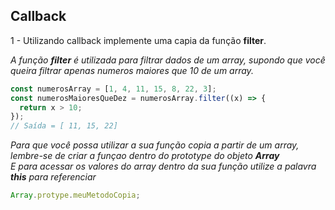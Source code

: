 ## Callback

1 - Utilizando callback implemente uma capia da função **filter**.

_A função **filter** é utilizada para filtrar dados de um array, supondo que você queira filtrar apenas numeros maiores que 10 de um array._

```js
const numerosArray = [1, 4, 11, 15, 8, 22, 3];
const numerosMaioresQueDez = numerosArray.filter((x) => {
  return x > 10;
});
// Saída = [ 11, 15, 22]
```

_Para que você possa utilizar a sua função copia a partir de um array, lembre-se de criar a funçao dentro do prototype do objeto **Array**_ \
_E para acessar os valores do array dentro da sua função utilize a palavra **this** para referenciar_

```js
Array.protype.meuMetodoCopia;
```
